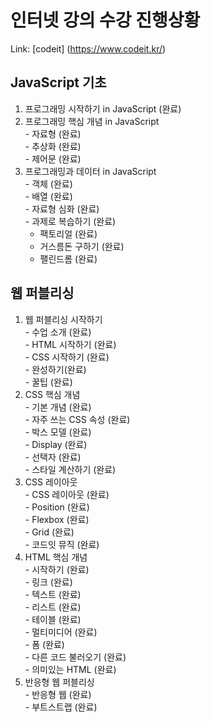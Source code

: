 # 인터넷 강의 수강 진행상황
Link: [codeit] (https://www.codeit.kr/)

## JavaScript 기초
   1. 프로그래밍 시작하기 in JavaScript (완료)   
   2. 프로그래밍 핵심 개념 in JavaScript   
    - 자료형 (완료)   
    - 추상화 (완료)   
    - 제어문 (완료)   
   3. 프로그래밍과 데이터 in JavaScript   
    - 객체 (완료)   
    - 배열 (완료)   
    - 자료형 심화 (완료)   
    - 과제로 복습하기 (완료)   
      + 팩토리얼 (완료)
      + 거스름돈 구하기 (완료)
      + 팰린드롬 (완료)
    
## 웹 퍼블리싱
  1. 웹 퍼블리싱 시작하기   
    - 수업 소개 (완료)   
    - HTML 시작하기 (완료)   
    - CSS 시작하기 (완료)   
    - 완성하기(완료)   
    - 꿀팁 (완료)   
  2. CSS 핵심 개념   
    - 기본 개념 (완료)   
    - 자주 쓰는 CSS 속성 (완료)   
    - 박스 모델 (완료)   
    - Display (완료)   
    - 선택자 (완료)   
    - 스타일 계산하기 (완료)   
  3. CSS 레이아웃   
    - CSS 레이아웃 (완료)   
    - Position (완료)   
    - Flexbox (완료)   
    - Grid (완료)   
    - 코드잇 뮤직 (완료)   
  4. HTML 핵심 개념   
    - 시작하기 (완료)   
    - 링크 (완료)   
    - 텍스트 (완료)   
    - 리스트 (완료)   
    - 테이블 (완료)   
    - 멀티미디어 (완료)   
    - 폼 (완료)   
    - 다른 코드 불러오기 (완료)   
    - 의미있는 HTML (완료)   
  5. 반응형 웹 퍼블리싱   
    - 반응형 웹 (완료)   
    - 부트스트랩 (완료)   
